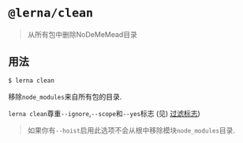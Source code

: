 
# `@lerna/clean`

> 从所有包中删除NoDeMeMead目录

## 用法

```sh
$ lerna clean
```

移除`node_modules`来自所有包的目录. 

`lerna clean`尊重`--ignore`,`--scope`和`--yes`标志 (见) [过滤标志](https://www.npmjs.com/package/@lerna/filter-options)) 

> 如果你有`--hoist`启用此选项不会从根中移除模块`node_modules`目录. 
